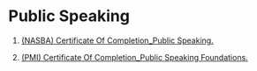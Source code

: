 # Public Speaking 

1. [(NASBA) Certificate Of Completion_Public Speaking.](./(NASBA)CertificateOfCompletion_Public%20Speaking%20Foundations.pdf)

2. [(PMI) Certificate Of Completion_Public Speaking Foundations.](./(PMI)CertificateOfCompletion_Public%20Speaking%20Foundations.pdf)
